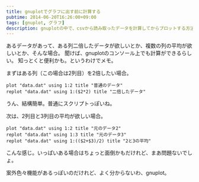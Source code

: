 ```yaml
---
title: gnuplotでグラフに出す前に計算する
pubtime: 2014-06-20T16:26:00+09:00
tags: [gnuplot, グラフ]
description: gnuplotの中で、csvから読み取ったデータを計算してからプロットする方法です。
---
```


あるデータがあって、ある列二倍したデータが欲しいとか、複数の列の平均が欲しいとか、そんな場合。
聞けば、gnuplotのコンソール上でも計算ができるらしい。
知っとくと便利かも。というわけでメモ。

まずはある列（この場合は2列目）を2倍したい場合。
```
plot "data.dat" using 1:2 title "普通のデータ"
replot "data.dat" using 1:($2*2) title "二倍したデータ"
```
うん、結構簡単。普通にスクリプトっぽいね。

次は、2列目と3列目の平均が欲しい場合。
```
plot "data.dat" using 1:2 title "元のデータ2"
replot "data.dat" using 1:3 title "元のデータ3"
replot "data.dat" using 1:(($2+$3)/2) title "2と3の平均"
```
こんな感じ。いっぱいある場合はちょっと面倒かもだけれど、まあ問題ないでしょ。

案外色々機能があるっぽいのだけれど、よく分からないわ、gnuplot。
